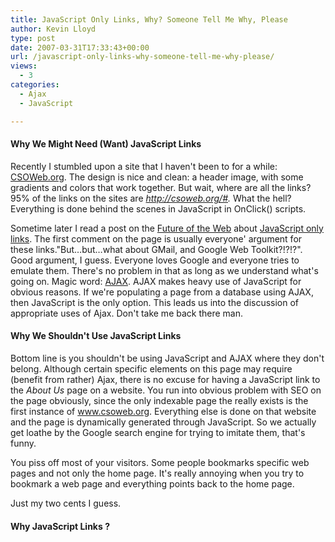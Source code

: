 ```yaml
---
title: JavaScript Only Links, Why? Someone Tell Me Why, Please
author: Kevin Lloyd
type: post
date: 2007-03-31T17:33:43+00:00
url: /javascript-only-links-why-someone-tell-me-why-please/
views:
  - 3
categories:
  - Ajax
  - JavaScript

---
```

#### Why We Might Need (Want) JavaScript Links

Recently I stumbled upon a site that I haven't been to for a while: [CSOWeb.org][1]. The design is nice and clean: a header image, with some gradients and colors that work together. But wait, where are all the links? 95% of the links on the sites are _http://csoweb.org/#._ What the hell? Everything is done behind the scenes in JavaScript in OnClick() scripts.

Sometime later I read a post on the [Future of the Web][2] about [JavaScript only links][2]. The first comment on the page is usually everyone' argument for these links."But&#8230;but&#8230;what about GMail, and Google Web Toolkit?!?!?". Good argument, I guess. Everyone loves Google and everyone tries to emulate them. There's no problem in that as long as we understand what's going on. Magic word: [AJAX][3]. AJAX makes heavy use of JavaScript for obvious reasons. If we're populating a page from a database using AJAX, then JavaScript is the only option. This leads us into the discussion of appropriate uses of Ajax. Don't take me back there man.

#### Why We Shouldn't Use JavaScript Links

Bottom line is you shouldn't be using JavaScript and AJAX where they don't belong. Although certain specific elements on this page may require (benefit from rather) Ajax, there is no excuse for having a JavaScript link to the _About Us_ page on a website. You run into obvious problem with SEO on the page obviously, since the only indexable page the really exists is the first instance of www.csoweb.org. Everything else is done on that website and the page is dynamically generated through JavaScript. So we actually get loathe by the Google search engine for trying to imitate them, that's funny.

You piss off most of your visitors. Some people bookmarks specific web pages and not only the home page. It's really annoying when you try to bookmark a web page and everything points back to the home page.

Just my two cents I guess.

#### Why JavaScript Links ?

 [1]: http://www.csoweb.org
 [2]: http://www.thefutureoftheweb.com/blog/2007/3/javascript-only-links
 [3]: https://webdevelopment2.com/category/ajax/